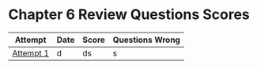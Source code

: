 #  Chapter 6 Review Questions Scores

| Attempt| Date | Score | Questions Wrong |
| -------|----- |------| ----------------|
| [Attempt 1](/src/review_questions/chapter_6/attempt_1/)      | d | ds | s |
